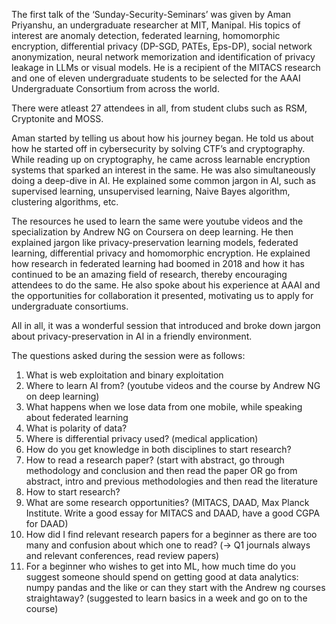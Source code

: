 The first talk of the ‘Sunday-Security-Seminars’ was given by Aman Priyanshu, an undergraduate researcher at MIT, Manipal. His topics of interest are anomaly detection, federated learning, homomorphic encryption, differential privacy (DP-SGD, PATEs, Eps-DP), social network anonymization, neural network memorization and identification of privacy leakage in LLMs or visual models. He is a recipient of the MITACS research and one of eleven undergraduate students to be selected for the AAAI Undergraduate Consortium from across the world. 

There were atleast 27 attendees in all, from student clubs such as RSM, Cryptonite and MOSS.

Aman started by telling us about how his journey began. He told us about how he started off in cybersecurity by solving CTF’s and cryptography. While reading up on cryptography, he came across learnable encryption systems that sparked an interest in the same. He was also simultaneously doing a deep-dive in AI. He explained some common jargon in AI, such as supervised learning, unsupervised learning, Naive Bayes algorithm, clustering algorithms, etc.

The resources he used to learn the same were youtube videos and the specialization by Andrew NG on Coursera on deep learning. He then explained jargon like privacy-preservation learning models, federated learning, differential privacy and homomorphic encryption. He explained how research in federated learning had boomed in 2018 and how it has continued to be an amazing field of research, thereby encouraging attendees to do the same. He also spoke about his experience at AAAI and the opportunities for collaboration it presented, motivating us to apply for undergraduate consortiums. 

All in all, it was a wonderful session that introduced and broke down jargon about privacy-preservation in AI in a friendly environment. 

The questions asked during the session were as follows:

1. What is web exploitation and binary exploitation
1. Where to learn AI from? (youtube videos and the course by Andrew NG on deep learning)
1. What happens when we lose data from one mobile, while speaking about federated learning
1. What is polarity of data?
1. Where is differential privacy used? (medical application)
1. How do you get knowledge in both disciplines to start research? 
1. How to read a research paper?  (start with abstract, go through methodology and conclusion  and then read the paper OR go from abstract, intro and previous methodologies and then read the literature 
1. How to start research? 
1. What are some research opportunities? (MITACS, DAAD, Max Planck Institute. Write a good essay for MITACS and DAAD, have a good CGPA for DAAD) 
1. How did I find relevant research papers for a beginner as there are too many and confusion about which one to read?  (-> Q1 journals always and relevant conferences, read review papers)
1. For a beginner who wishes to get into ML, how much time do you suggest someone should spend on getting good at data analytics: numpy pandas and the like or can they start with the Andrew ng courses straightaway? (suggested to learn basics in a week and go on to the course)
 



